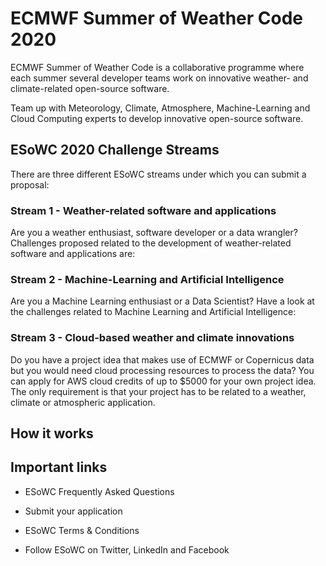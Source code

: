 # ECMWF Summer of Weather Code 2020

ECMWF Summer of Weather Code is a collaborative programme where each summer several developer teams work on innovative weather- and climate-related open-source software.

Team up with Meteorology, Climate, Atmosphere, Machine-Learning and Cloud Computing experts to develop innovative open-source software.


## ESoWC 2020 Challenge Streams
There are three different ESoWC streams under which you can submit a proposal: 


### Stream 1 - Weather-related software and applications
Are you a weather enthusiast, software developer or a data wrangler? Challenges proposed related to the development of weather-related software and applications are:




### Stream 2 - Machine-Learning and Artificial Intelligence
Are you a Machine Learning enthusiast or a Data Scientist? Have a look at the challenges related to Machine Learning and Artificial Intelligence:




### Stream 3 - Cloud-based weather and climate innovations
Do you have a project idea that makes use of ECMWF or Copernicus data but you would need cloud processing resources to process the data? You can apply for AWS cloud credits of up to $5000 for your own project idea. The only requirement is that your project has to be related to a weather, climate or atmospheric application.


## How it works



## Important links
* ESoWC Frequently Asked Questions
* Submit your application

* ESoWC Terms & Conditions
* Follow ESoWC on Twitter, LinkedIn and Facebook
